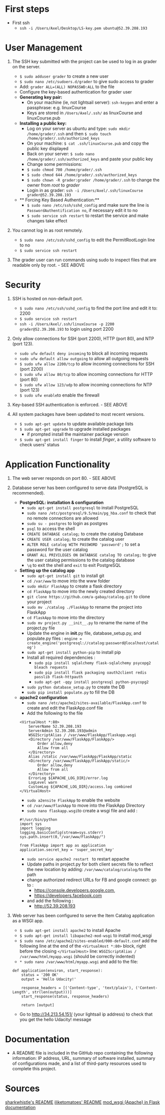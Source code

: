 # First steps
* First ssh
    - `ssh -i /Users/Axel/Desktop/LS-key.pem ubuntu@52.39.208.193`

# User Management
1. The SSH key submitted with the project can be used to log in as grader on the server.
    * `$ sudo adduser grader` to create a new user
    * `$ sudo nano /etc/sudoers.d/grader` to give sudo access to grader
    * Add: `grader ALL=(ALL) NOPASSWD:ALL` to the file
    * Configure the key-based authentication for grader user
    * **Generating key pair:**
        * On your machine (ie, not lightsail server): `ssh-keygen` and enter a passphrase: e.g. linuxCourse
        * Keys are stored in `/Users/Axel/.ssh/` as linuxCourse and linuxCourse.pub
    * **Installing a public key:**
        * Log on your server as ubuntu and type: `sudo mkdir /home/grader/.ssh` and then `$ sudo touch /home/grader/.ssh/authorized_keys`
        * On your machine: `$ cat .ssh/linuxCourse.pub` and copy the public key displayed
        * Back on your server: `$ sudo nano /home/grader/.ssh/authorized_keys` and paste your public key
        * Change some permissions:
        * `$ sudo chmod 700 /home/grader/.ssh`
        * `$ sudo chmod 644 /home/grader/.ssh/authorized_keys`
        * `$ sudo chown -R grader:grader /home/grader/.ssh` to change the owner from *root* to *grader*
        * Login in as grader: `ssh -i /Users/Axel/.ssh/linuxCourse grader@52.39.208.193`
    * ** Forcing Key Based Authentication:**
        * `$ sudo nano /etc/ssh/sshd_config` and make sure the line is `PasswordAuthentification no`, if necessary edit it to no
        * `$ sudo service ssh restart` to restart the service and make changes take effect

2. You cannot log in as root remotely.
    * `$ sudo nano /etc/ssh/sshd_config` to edit the PermitRootLogin line to no
    * `$ sudo service ssh restart`

3. The grader user can run commands using sudo to inspect files that are readable only by root. - SEE ABOVE


# Security
1. SSH is hosted on non-default port.
    * `$ sudo nano /etc/ssh/sshd_config` to find the port line and edit it to: 2200
    * `$ sudo service ssh restart`
    * `ssh -i /Users/Axel/.ssh/linuxCourse -p 2200 grader@52.39.208.193` to login using port 2200

2. Only allow connections for SSH (port 2200), HTTP (port 80), and NTP (port 123).
    * `sudo ufw default deny incoming` to block all incoming requests
    * `sudo ufw default allow outgoing` to allow all outgoing requests
    * `$ sudo ufw allow 2200/tcp` to allow incoming connections for SSH (port 2200)
    * `$ sudo ufw allow 80/tcp` to allow incoming connections for HTTP (port 80)
    * `$ sudo ufw allow 123/udp` to allow incoming connections for NTP (port 123)
    * `$ sudo ufw enable`to enable the firewall

3. Key-based SSH authentication is enforced. - SEE ABOVE

4. All system packages have been updated to most recent versions.
    * `$ sudo apt-get update` to update available package lists
    * `$ sudo apt-get upgrade` to upgrade installed packages
        * if prompted install the maintainer package version
    * `$ sudo apt-get install finger` to install *finger*, a utility software to check users' status


# Application Functionality
1. The web server responds on port 80. - SEE ABOVE

2. Database server has been configured to serve data (PostgreSQL is recommended).
    * **PostgreSQL: installation & configuration**
        * `sudo apt-get install postgresql` to install PostgreSQL
        * `sudo nano /etc/postgresql/9.5/main/pg_hba.conf` to check that no remote connections are allowed
        * `sudo su - postgres` to login as postgres
        * `psql` to access the shell
        * `CREATE DATABASE catalog;` to create the catalog Database
        * `CREATE USER catalog;` to create the catalog user
        * `ALTER ROLE catalog WITH PASSWORD 'password';` to set a password for the user catalog
        * `GRANT ALL PRIVILEGES ON DATABASE catalog TO catalog;` to give the user catalog permissions to the catalog database
        * `\q` to exit the shell and `exit` to exit PostgreSQL
    * **Setting up the catalog app**
        * `sudo apt-get install git` to install git
        * `cd /var/www` to move into the www folder
        * `sudo mkdir FlaskApp` to create a flask directory
        * `cd FlaskApp` to move into the newly created directory
        * `git clone https://github.com/a-gabay/catalog.git` to clone your project
        * `sudo mv ./catalog ./FlaskApp` to rename the project into FlaskApp
        * `cd FlaskApp` to move into the directory
        * `sudo mv project.py __init__.py` to rename the name of the project.py file
        * Update the engine in __init__.py file, database_setup.py, and populate.py files : `engine = create_engine('postgresql://catalog:password@localhost/catalog')`
        * `sudo apt-get install python-pip` to install pip
        * Install all required dependencies :
            * `sudo pip install sqlalchemy flask-sqlalchemy psycopg2 bleach requests`
            * `sudo pip install flask packaging oauth2client redis passlib flask-httpauth`
            * `sudo apt-get -qqy install postgresql python-psycopg2`
        * `sudo python database_setup.py` to create the DB
        * `sudo pip install populate.py` to fill the DB
    * **apache2 configuration**
        * `sudo nano /etc/apache2/sites-available/FlaskApp.conf` to create and edit the FlaskApp.conf file
        * Add the following to the file
        ```
    	<VirtualHost *:80>
    		ServerName 52.39.208.193
    		ServerAdmin 52.39.208.193@admin
    		WSGIScriptAlias / /var/www/FlaskApp/flaskapp.wsgi
    		<Directory /var/www/FlaskApp/FlaskApp/>
    			Order allow,deny
    			Allow from all
    		</Directory>
    		Alias /static /var/www/FlaskApp/FlaskApp/static
    		<Directory /var/www/FlaskApp/FlaskApp/static/>
    			Order allow,deny
    			Allow from all
    		</Directory>
    		ErrorLog ${APACHE_LOG_DIR}/error.log
    		LogLevel warn
    		CustomLog ${APACHE_LOG_DIR}/access.log combined
    	</VirtualHost>
    	```
        * `sudo a2ensite FlaskApp` to enable the website
        * `cd /var/www/FlaskApp` to move into the FlaskApp Directory
        * `sudo nano flaskapp.wsgi`to create a wsgi file and add :
        ```
    	#!/usr/bin/python
    	import sys
    	import logging
    	logging.basicConfig(stream=sys.stderr)
    	sys.path.insert(0,"/var/www/FlaskApp/")

    	from FlaskApp import app as application
    	application.secret_key = 'super_secret_key'
    	```
        * `sudo service apache2 restart ` to restart appache
        * Update paths in project.py for both client secrets file to reflect the new location by adding: `/var/www/catalog/catalog/`to the path
        * change authorized redirect URLs for FB and google connect:
        go to :
            * https://console.developers.google.com,
            * https://developers.facebook.com
        * and add the following :
            * http://52.39.208.193

3. Web server has been configured to serve the Item Catalog application as a WSGI app.
    * `$ sudo apt-get install apache2` to install Apache
    * `$ sudo apt-get install libapache2-mod-wsgi` to install mod_wsgi
    * `$ sudo nano /etc/apache2/sites-enabled/000-default.conf` add the following line at the end of the `<VirtualHost *:80>` block, right before the closing `</VirtualHost>` line: `WSGIScriptAlias / /var/www/html/myapp.wsgi` (should be correctly indented)
    * `* sudo nano /var/www/html/myapp.wsgi` and add to the file:
    ```
    def application(environ, start_response):
        status = '200 OK'
        output = 'Hello Udacity!'

        response_headers = [('Content-type', 'text/plain'), ('Content-Length', str(len(output)))]
        start_response(status, response_headers)

        return [output]
    ```
    * Go to http://34.213.54.151/ (your lightsail ip address) to check that you get the hello Udacity! message

# Documentation
- A README file is included in the GitHub repo containing the following information: IP address, URL, summary of software installed, summary of configurations made, and a list of third-party resources used to complete this project.

# Sources
[sharkwhistle's README](https://raw.githubusercontent.com/sharkwhistle/Udacity-FSND-Linux-Server-Configuration-/master/README.md)
[iliketomatoes' README](https://github.com/iliketomatoes/linux_server_configuration/blob/master/README.md)
[mod_wsgi (Apache) in Flask documentation](http://flask.pocoo.org/docs/0.12/deploying/mod_wsgi/)
